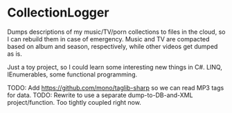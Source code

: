 CollectionLogger
================

Dumps descriptions of my music/TV/porn collections to files in the cloud, so I can rebuild them in case of emergency. Music and TV are compacted based on album and season, respectively, while other videos get dumped as is.

Just a toy project, so I could learn some interesting new things in C#. LINQ, IEnumerables, some functional programming.

TODO: Add https://github.com/mono/taglib-sharp so we can read MP3 tags for data.
TODO: Rewrite to use a separate dump-to-DB-and-XML project/function. Too tightly coupled right now.
